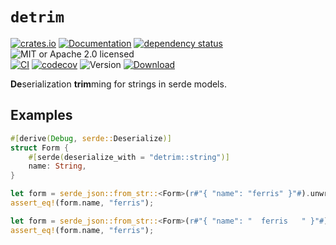 # `detrim`

<!-- prettier-ignore-start -->

[![crates.io](https://img.shields.io/crates/v/detrim?label=latest)](https://crates.io/crates/detrim)
[![Documentation](https://docs.rs/detrim/badge.svg?version=0.1.5)](https://docs.rs/detrim/0.1.5)
[![dependency status](https://deps.rs/crate/detrim/0.1.5/status.svg)](https://deps.rs/crate/detrim/0.1.5)
![MIT or Apache 2.0 licensed](https://img.shields.io/crates/l/detrim.svg)
<br />
[![CI](https://github.com/x52dev/serde-utils/actions/workflows/ci.yml/badge.svg)](https://github.com/x52dev/serde-utils/actions/workflows/ci.yml)
[![codecov](https://codecov.io/gh/x52dev/detrim/branch/main/graph/badge.svg)](https://codecov.io/gh/x52dev/detrim)
![Version](https://img.shields.io/badge/rustc-1.70.0+-ab6000.svg)
[![Download](https://img.shields.io/crates/d/detrim.svg)](https://crates.io/crates/detrim)

<!-- prettier-ignore-end -->

<!-- cargo-rdme start -->

**De**serialization **trim**ming for strings in serde models.

## Examples

```rust
#[derive(Debug, serde::Deserialize)]
struct Form {
    #[serde(deserialize_with = "detrim::string")]
    name: String,
}

let form = serde_json::from_str::<Form>(r#"{ "name": "ferris" }"#).unwrap();
assert_eq!(form.name, "ferris");

let form = serde_json::from_str::<Form>(r#"{ "name": "  ferris   " }"#).unwrap();
assert_eq!(form.name, "ferris");
```

<!-- cargo-rdme end -->
